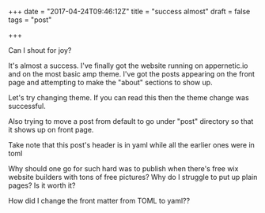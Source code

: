 +++
date = "2017-04-24T09:46:12Z"
title = "success almost"
draft = false
tags = "post"

+++
Can I shout for joy?

It's almost a success. I've finally got the website running on appernetic.io and on the most basic amp theme. I've got the posts appearing on the front page and attempting to make the "about" sections to show up. 

Let's try changing theme. If you can read this then the theme change was successful. 

Also trying to move a post from default to go under "post" directory so that it shows up on front page. 

Take note that this post's header is in yaml while all the earlier ones were in toml

Why should one go for such hard was to publish when there's free wix website builders with tons of free pictures? Why do I struggle to put up plain pages? Is it worth it?


How did I change the front matter from TOML to yaml??
